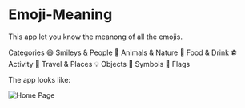 # Emoji-Meaning

This app let you know the meanong of all the emojis.

Categories
😃 Smileys & People
🐻 Animals & Nature
🍔 Food & Drink
⚽ Activity
🌇 Travel & Places
💡 Objects
🔣 Symbols
🎌 Flags

The app looks like:



![Home Page](https://lh3.googleusercontent.com/EneXkH3fL5jupeg_eFTJ5naKjLO1ed7uhDtkT4G-Vb290ZB7Jr1_hEJzAV6ry1DeqdJG=h900-rw)



